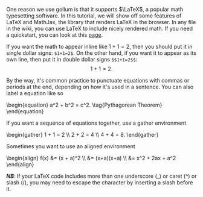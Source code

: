 One reason we use gollum is that it supports $\LaTeX$, a popular math typesetting software. In this tutorial, we will show off some features of LaTeX and MathJax, the library that renders LaTeX in the browser. In any file in the wiki, you can use LaTeX to include nicely rendered math. If you need a quickstart, you can look at this [page](https://math.meta.stackexchange.com/questions/5020/mathjax-basic-tutorial-and-quick-reference). 

If you want the math to appear inline like $1+1=2$, then you should put it in single dollar signs: `$1+1=2$`. On the other hand, if you want it to appear as its own line, then put it in double dollar signs `$$1+1=2$$`: $$1+1=2.$$

By the way, it's common practice to punctuate equations with commas or periods at the end, depending on how it's used in a sentence. You can also label a equation like so

\begin{equation}
a^2 + b^2 = c^2. \tag{Pythagorean Theorem}
\end{equation}

If you want a sequence of equations together, use a gather environment

\begin{gather}
1 + 1 = 2 \\\\
2 + 2 = 4 \\\\
4 + 4 = 8.
\end{gather}

Sometimes you want to use an aligned environment

\begin{align}
f(x) &= (x + a)^2 \\\\
&= (x+a)(x+a) \\\\
&= x^2 + 2ax + a^2
\end{align}

**_NB_**: If your LaTeX code includes more than one underscore (_) or caret (^) or slash (/), you may need to escape the character by inserting a slash before it.